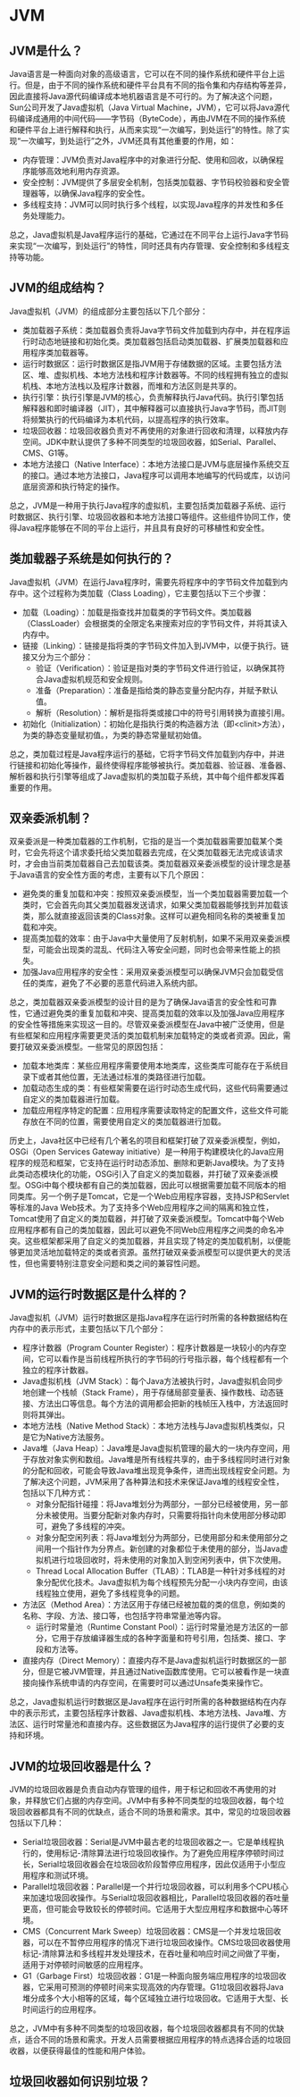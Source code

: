 # JVM

## JVM是什么？
Java语言是一种面向对象的高级语言，它可以在不同的操作系统和硬件平台上运行。但是，由于不同的操作系统和硬件平台具有不同的指令集和内存结构等差异，因此直接将Java源代码编译成本地机器语言是不可行的。为了解决这个问题，Sun公司开发了Java虚拟机（Java Virtual Machine，JVM），它可以将Java源代码编译成通用的中间代码——字节码（ByteCode），再由JVM在不同的操作系统和硬件平台上进行解释和执行，从而来实现“一次编写，到处运行”的特性。除了实现“一次编写，到处运行”之外，JVM还具有其他重要的作用，如：
- 内存管理：JVM负责对Java程序中的对象进行分配、使用和回收，以确保程序能够高效地利用内存资源。
- 安全控制：JVM提供了多层安全机制，包括类加载器、字节码校验器和安全管理器等，以确保Java程序的安全性。
- 多线程支持：JVM可以同时执行多个线程，以实现Java程序的并发性和多任务处理能力。

总之，Java虚拟机是Java程序运行的基础，它通过在不同平台上运行Java字节码来实现“一次编写，到处运行”的特性，同时还具有内存管理、安全控制和多线程支持等功能。

## JVM的组成结构？
Java虚拟机（JVM）的组成部分主要包括以下几个部分：
- 类加载器子系统：类加载器负责将Java字节码文件加载到内存中，并在程序运行时动态地链接和初始化类。类加载器包括启动类加载器、扩展类加载器和应用程序类加载器等。
- 运行时数据区：运行时数据区是指JVM用于存储数据的区域。主要包括方法区、堆、虚拟机栈、本地方法栈和程序计数器等。不同的线程拥有独立的虚拟机栈、本地方法栈以及程序计数器，而堆和方法区则是共享的。
- 执行引擎：执行引擎是JVM的核心，负责解释执行Java代码。执行引擎包括解释器和即时编译器（JIT），其中解释器可以直接执行Java字节码，而JIT则将频繁执行的代码编译为本机代码，以提高程序的执行效率。
- 垃圾回收器：垃圾回收器负责对不再使用的对象进行回收和清理，以释放内存空间。JDK中默认提供了多种不同类型的垃圾回收器，如Serial、Parallel、CMS、G1等。
- 本地方法接口（Native Interface）：本地方法接口是JVM与底层操作系统交互的接口。通过本地方法接口，Java程序可以调用本地编写的代码或库，以访问底层资源和执行特定的操作。

总之，JVM是一种用于执行Java程序的虚拟机，主要包括类加载器子系统、运行时数据区、执行引擎、垃圾回收器和本地方法接口等组件。这些组件协同工作，使得Java程序能够在不同的平台上运行，并且具有良好的可移植性和安全性。

## 类加载器子系统是如何执行的？
Java虚拟机（JVM）在运行Java程序时，需要先将程序中的字节码文件加载到内存中。这个过程称为类加载（Class Loading），它主要包括以下三个步骤：

- 加载（Loading）：加载是指查找并加载类的字节码文件。类加载器（ClassLoader）会根据类的全限定名来搜索对应的字节码文件，并将其读入内存中。
- 链接（Linking）：链接是指将类的字节码文件加入到JVM中，以便于执行。链接又分为三个部分：
  - 验证（Verification）：验证是指对类的字节码文件进行验证，以确保其符合Java虚拟机规范和安全规则。
  - 准备（Preparation）：准备是指给类的静态变量分配内存，并赋予默认值。
  - 解析（Resolution）：解析是指将类或接口中的符号引用转换为直接引用。
- 初始化（Initialization）：初始化是指执行类的构造器方法（即&lt;clinit&gt;方法），为类的静态变量赋初值。，为类的静态常量赋初始值。

总之，类加载过程是Java程序运行的基础，它将字节码文件加载到内存中，并进行链接和初始化等操作，最终使得程序能够被执行。类加载器、验证器、准备器、解析器和执行引擎等组成了Java虚拟机的类加载子系统，其中每个组件都发挥着重要的作用。

## 双亲委派机制？
双亲委派是一种类加载器的工作机制，它指的是当一个类加载器需要加载某个类时，它会先将这个请求委托给父类加载器去完成，在父类加载器无法完成该请求时，才会由当前类加载器自己去加载该类。类加载器双亲委派模型的设计理念是基于Java语言的安全性方面的考虑，主要有以下几个原因：
- 避免类的重复加载和冲突：按照双亲委派模型，当一个类加载器需要加载一个类时，它会首先向其父类加载器发送请求，如果父类加载器能够找到并加载该类，那么就直接返回该类的Class对象。这样可以避免相同名称的类被重复加载和冲突。
- 提高类加载的效率：由于Java中大量使用了反射机制，如果不采用双亲委派模型，可能会出现类的混乱、代码注入等安全问题，同时也会带来性能上的损失。
- 加强Java应用程序的安全性：采用双亲委派模型可以确保JVM只会加载受信任的类库，避免了不必要的恶意代码进入系统内部。

总之，类加载器双亲委派模型的设计目的是为了确保Java语言的安全性和可靠性，它通过避免类的重复加载和冲突、提高类加载的效率以及加强Java应用程序的安全性等措施来实现这一目的。尽管双亲委派模型在Java中被广泛使用，但是有些框架和应用程序需要更灵活的类加载机制来加载特定的类或者资源。因此，需要打破双亲委派模型。一些常见的原因包括：
- 加载本地类库：某些应用程序需要使用本地类库，这些类库可能存在于系统目录下或者其他位置，无法通过标准的类路径进行加载。
- 加载动态生成的类：有些框架需要在运行时动态生成代码，这些代码需要通过自定义的类加载器进行加载。
- 加载应用程序特定的配置：应用程序需要读取特定的配置文件，这些文件可能存放在不同的位置，需要使用自定义的类加载器进行加载。

历史上，Java社区中已经有几个著名的项目和框架打破了双亲委派模型，例如，OSGi（Open Services Gateway initiative）是一种用于构建模块化的Java应用程序的规范和框架，它支持在运行时动态添加、删除和更新Java模块。为了支持此类动态模块化的功能，OSGi引入了自定义的类加载器，并打破了双亲委派模型。OSGi中每个模块都有自己的类加载器，因此可以根据需要加载不同版本的相同类库。另一个例子是Tomcat，它是一个Web应用程序容器，支持JSP和Servlet等标准的Java Web技术。为了支持多个Web应用程序之间的隔离和独立性，Tomcat使用了自定义的类加载器，并打破了双亲委派模型。Tomcat中每个Web应用程序都有自己的类加载器，因此可以避免不同Web应用程序之间类的命名冲突。这些框架都采用了自定义的类加载器，并且实现了特定的类加载机制，以便能够更加灵活地加载特定的类或者资源。虽然打破双亲委派模型可以提供更大的灵活性，但也需要特别注意安全问题和类之间的兼容性问题。

## JVM的运行时数据区是什么样的？
Java虚拟机（JVM）运行时数据区是指Java程序在运行时所需的各种数据结构在内存中的表示形式，主要包括以下几个部分：
- 程序计数器（Program Counter Register）：程序计数器是一块较小的内存空间，它可以看作是当前线程所执行的字节码的行号指示器，每个线程都有一个独立的程序计数器。
- Java虚拟机栈（JVM Stack）：每个Java方法被执行时，Java虚拟机会同步地创建一个栈帧（Stack Frame），用于存储局部变量表、操作数栈、动态链接、方法出口等信息。每个方法的调用都会把新的栈帧压入栈中，方法返回时则将其弹出。
- 本地方法栈（Native Method Stack）：本地方法栈与Java虚拟机栈类似，只是它为Native方法服务。
- Java堆（Java Heap）：Java堆是Java虚拟机管理的最大的一块内存空间，用于存放对象实例和数组。Java堆是所有线程共享的，由于多线程同时进行对象的分配和回收，可能会导致Java堆出现竞争条件，进而出现线程安全问题。为了解决这个问题，JVM采用了各种算法和技术来保证Java堆的线程安全性，包括以下几种方式：
  - 对象分配指针碰撞：将Java堆划分为两部分，一部分已经被使用，另一部分未被使用。当要分配新对象内存时，只需要将指针向未使用部分移动即可，避免了多线程的冲突。
  - 对象分配空闲列表：将Java堆划分为两部分，已使用部分和未使用部分之间用一个指针作为分界点。新创建的对象都位于未使用的部分，当Java虚拟机进行垃圾回收时，将未使用的对象加入到空闲列表中，供下次使用。
  - Thread Local Allocation Buffer（TLAB）：TLAB是一种针对多线程的对象分配优化技术。Java虚拟机为每个线程预先分配一小块内存空间，由该线程独立使用，避免了多线程竞争的问题。
- 方法区（Method Area）：方法区用于存储已经被加载的类的信息，例如类的名称、字段、方法、接口等，也包括字符串常量池等内容。
  - 运行时常量池（Runtime Constant Pool）：运行时常量池是方法区的一部分，它用于存放编译器生成的各种字面量和符号引用，包括类、接口、字段和方法等。
- 直接内存（Direct Memory）：直接内存不是Java虚拟机运行时数据区的一部分，但是它被JVM管理，并且通过Native函数库使用。它可以被看作是一块直接向操作系统申请的内存空间，在需要时可以通过Unsafe类来操作它。

总之，Java虚拟机运行时数据区是Java程序在运行时所需的各种数据结构在内存中的表示形式，主要包括程序计数器、Java虚拟机栈、本地方法栈、Java堆、方法区、运行时常量池和直接内存。这些数据区为Java程序的运行提供了必要的支持和环境。

## JVM的垃圾回收器是什么？
JVM的垃圾回收器是负责自动内存管理的组件，用于标记和回收不再使用的对象，并释放它们占据的内存空间。JVM中有多种不同类型的垃圾回收器，每个垃圾回收器都具有不同的优缺点，适合不同的场景和需求。其中，常见的垃圾回收器包括以下几种：
- Serial垃圾回收器：Serial是JVM中最古老的垃圾回收器之一。它是单线程执行的，使用标记-清除算法进行垃圾回收操作。为了避免应用程序停顿时间过长，Serial垃圾回收器会在垃圾回收阶段暂停应用程序，因此仅适用于小型应用程序和测试环境。
- Parallel垃圾回收器：Parallel是一个并行垃圾回收器，可以利用多个CPU核心来加速垃圾回收操作。与Serial垃圾回收器相比，Parallel垃圾回收器的吞吐量更高，但可能会导致较长的停顿时间。它适用于大型应用程序和数据中心等环境。
- CMS（Concurrent Mark Sweep）垃圾回收器：CMS是一个并发垃圾回收器，可以在不暂停应用程序的情况下进行垃圾回收操作。CMS垃圾回收器使用标记-清除算法和多线程并发处理技术，在吞吐量和响应时间之间做了平衡，适用于对停顿时间敏感的应用程序。
- G1（Garbage First）垃圾回收器：G1是一种面向服务端应用程序的垃圾回收器，它采用可预测的停顿时间来实现高效的内存管理。G1垃圾回收器将Java堆分成多个大小相等的区域，每个区域独立进行垃圾回收。它适用于大型、长时间运行的应用程序。

总之，JVM中有多种不同类型的垃圾回收器，每个垃圾回收器都具有不同的优缺点，适合不同的场景和需求。开发人员需要根据应用程序的特点选择合适的垃圾回收器，以便获得最佳的性能和用户体验。

## 垃圾回收器如何识别垃圾？

